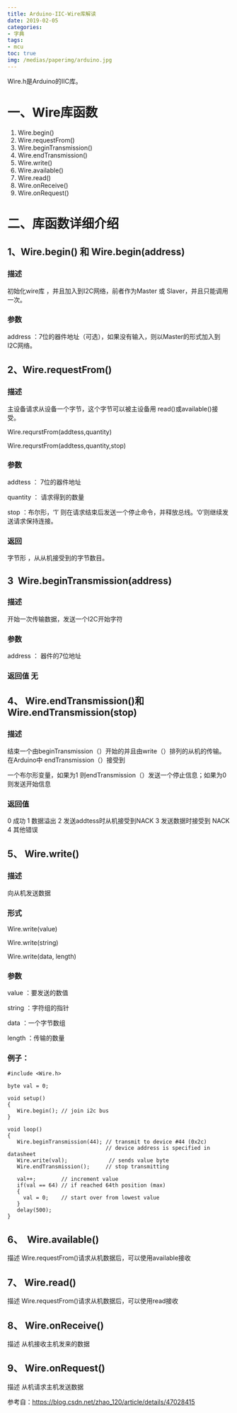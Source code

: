 ```yaml
---
title: Arduino-IIC-Wire库解读
date: 2019-02-05
categories:
- 字典
tags:
- mcu
toc: true
img: /medias/paperimg/arduino.jpg
---
```


Wire.h是Arduino的IIC库。<!-- more -->
# 一、Wire库函数

1.  Wire.begin()
2.  Wire.requestFrom()
3.  Wire.beginTransmission()
4.  Wire.endTransmission()
5.  Wire.write()
6.  Wire.available()
7.  Wire.read()
8.  Wire.onReceive()
9.  Wire.onRequest()

# 二、库函数详细介绍

## 1、Wire.begin() 和 Wire.begin(address)

### 描述 

初始化wire库 ，并且加入到I2C网络，前者作为Master 或 Slaver，并且只能调用一次。

### 参数

address ：7位的器件地址（可选），如果没有输入，则以Master的形式加入到I2C网络。

## 2、Wire.requestFrom()

### 描述

主设备请求从设备一个字节，这个字节可以被主设备用 read()或available()接受。

Wire.requrstFrom(addtess,quantity)

Wire.requrstFrom(addtess,quantity,stop)

### 参数

addtess ： 7位的器件地址

quantity ： 请求得到的数量

stop ：布尔形，‘1’ 则在请求结束后发送一个停止命令，并释放总线。‘0’则继续发送请求保持连接。

### 返回

字节形 ，从从机接受到的字节数目。

## 3  Wire.beginTransmission(address)

### 描述 

开始一次传输数据，发送一个I2C开始字符

### 参数 

address ： 器件的7位地址

### 返回值 无

## 4、 Wire.endTransmission()和Wire.endTransmission(stop)

### 描述

结束一个由beginTransmission（）开始的并且由write（）排列的从机的传输。在Arduino中 endTransmission（）接受到

一个布尔形变量，如果为1 则endTransmission（）发送一个停止信息；如果为0 则发送开始信息

### 返回值

0 成功 1 数据溢出 2 发送addtess时从机接受到NACK 3 发送数据时接受到 NACK 4 其他错误

## 5、 Wire.write()

### 描述

向从机发送数据

### 形式

Wire.write(value) 

Wire.write(string)  

Wire.write(data, length) 

### 参数

value ：要发送的数值

string ：字符组的指针

data ：一个字节数组

length ：传输的数量

### 例子：

```
#include <Wire.h>
 
byte val = 0;
 
void setup()
{
   Wire.begin(); // join i2c bus
}
 
void loop()
{
   Wire.beginTransmission(44); // transmit to device #44 (0x2c)
                               // device address is specified in datasheet
   Wire.write(val);             // sends value byte  
   Wire.endTransmission();     // stop transmitting
 
   val++;        // increment value
   if(val == 64) // if reached 64th position (max)
   {
     val = 0;    // start over from lowest value
   }
   delay(500);
}
```

## 6、  Wire.available()

描述
Wire.requestFrom()请求从机数据后，可以使用available接收

## 7、 Wire.read()

描述
Wire.requestFrom()请求从机数据后，可以使用read接收

## 8、 Wire.onReceive()

描述
从机接收主机发来的数据

## 9、 Wire.onRequest()

描述
从机请求主机发送数据

参考自：https://blog.csdn.net/zhao_120/article/details/47028415
